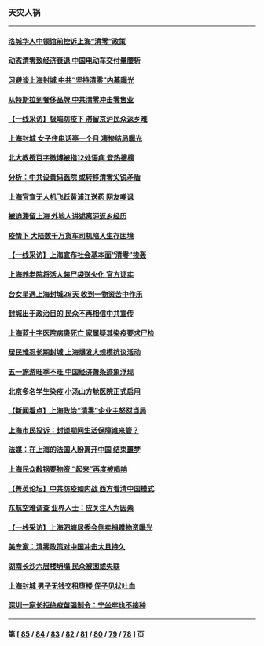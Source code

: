 ### 天灾人祸
---
#### [洛城华人中领馆前控诉上海“清零”政策](../../pages/ncid280/n13725818.md) 
#### [动态清零致经济衰退 中国电动车交付量腰斩](../../pages/ncid280/n13725713.md) 
#### [习避谈上海封城 中共“坚持清零”内幕曝光](../../pages/ncid280/n13725471.md) 
#### [从特斯拉到奢侈品牌 中共清零冲击零售业](../../pages/ncid280/n13725698.md) 
#### [【一线采访】极端防疫下 滞留京沪民众返乡难](../../pages/ncid280/n13725538.md) 
#### [上海封城 女子住电话亭一个月 凄惨结局曝光](../../pages/ncid280/n13725610.md) 
#### [北大教授百字微博被指12处语病 登热搜榜](../../pages/ncid280/n13725381.md) 
#### [分析：中共设黄码医院 或转移清零尖锐矛盾](../../pages/ncid280/n13725533.md) 
#### [上海官宣无人机飞跃黄浦江送药 网友嘲讽](../../pages/ncid280/n13725468.md) 
#### [被迫滞留上海 外地人讲述离沪返乡经历](../../pages/ncid280/n13725331.md) 
#### [疫情下 大陆数千万货车司机陷入生存困境](../../pages/ncid280/n13725316.md) 
#### [【一线采访】上海宣布社会基本面“清零”挨轰](../../pages/ncid280/n13724972.md) 
#### [上海养老院将活人装尸袋送火化 官方证实](../../pages/ncid280/n13725095.md) 
#### [台女星遇上海封城28天 收到一物资苦中作乐](../../pages/ncid280/n13724986.md) 
#### [封城出于政治目的 民众不再相信中共宣传](../../pages/ncid280/n13724844.md) 
#### [上海蓝十字医院病患死亡 家属疑其染疫要求尸检](../../pages/ncid280/n13724866.md) 
#### [居民难忍长期封城 上海爆发大规模抗议活动](../../pages/ncid280/n13724894.md) 
#### [五一旅游旺季不旺 中国经济萧条迹象浮现](../../pages/ncid280/n13724856.md) 
#### [北京多名学生染疫 小汤山方舱医院正式启用](../../pages/ncid280/n13724716.md) 
#### [【新闻看点】上海政治“清零”企业主怒怼当局](../../pages/ncid280/n13724334.md) 
#### [上海市民投诉：封锁期间生活保障谁来管？](../../pages/ncid280/n13724428.md) 
#### [法媒：在上海的法国人盼离开中国 结束噩梦](../../pages/ncid280/n13724441.md) 
#### [上海民众敲锅要物资 “起来”再度被唱响](../../pages/ncid280/n13724339.md) 
#### [【菁英论坛】中共防疫如内战 西方看清中国模式](../../pages/ncid280/n13724211.md) 
#### [东航空难调查 业界人士：应关注人为因素](../../pages/ncid280/n13724333.md) 
#### [【一线采访】上海泗塘居委会倒卖捐赠物资曝光](../../pages/ncid280/n13724289.md) 
#### [美专家：清零政策对中国冲击大且持久](../../pages/ncid280/n13724236.md) 
#### [湖南长沙六层楼坍塌 民众被困或失联](../../pages/ncid280/n13724187.md) 
#### [上海封城 男子无钱交租堕楼 侄子见状吐血](../../pages/ncid280/n13724011.md) 
#### [深圳一家长拒绝疫苗强制令：宁坐牢也不接种](../../pages/ncid280/n13724157.md) 

---
#### 第 [ [85](./85.md) / [84](./84.md) / [83](./83.md) / [82](./82.md) / [81](./81.md) / [80](./80.md) / [79](./79.md) / [78](./78.md) ] 页
